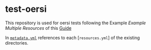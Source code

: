 # test-oersi

This repository is used for oersi tests following the Example *Example Multiple Resources* of this [Guide](https://oersi.org/pages/de/docs/add-resources/single-resources/)

In [`metadata.yml`](./metadata.yml) references to each [`resources.yml`] of the existing directories.